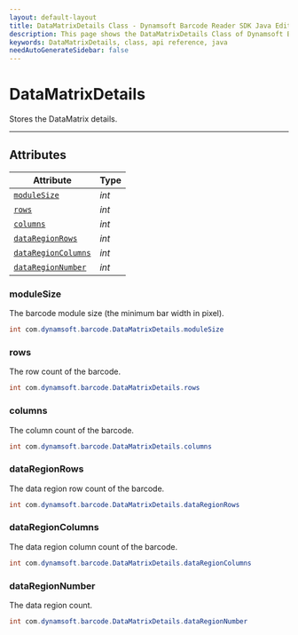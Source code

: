 ```yaml
---
layout: default-layout
title: DataMatrixDetails Class - Dynamsoft Barcode Reader SDK Java Edition API Reference
description: This page shows the DataMatrixDetails Class of Dynamsoft Barcode Reader SDK Java Edition API Reference.
keywords: DataMatrixDetails, class, api reference, java
needAutoGenerateSidebar: false
---
```



# DataMatrixDetails
Stores the DataMatrix details.

---

## Attributes
  
| Attribute | Type |
|---------- | ---- |
| [`moduleSize`](#modulesize) | *int* |
| [`rows`](#rows) | *int* | 
| [`columns`](#columns) | *int* |
| [`dataRegionRows`](#dataregionrows) | *int* | 
| [`dataRegionColumns`](#dataregioncolumns) | *int* |
| [`dataRegionNumber`](#dataregionnumber) | *int* |


### moduleSize
The barcode module size (the minimum bar width in pixel).
```java
int com.dynamsoft.barcode.DataMatrixDetails.moduleSize
```

### rows
The row count of the barcode.
```java
int com.dynamsoft.barcode.DataMatrixDetails.rows
```

### columns
The column count of the barcode.
```java
int com.dynamsoft.barcode.DataMatrixDetails.columns
```

### dataRegionRows 
The data region row count of the barcode.
```java
int com.dynamsoft.barcode.DataMatrixDetails.dataRegionRows
```

### dataRegionColumns
The data region column count of the barcode.
```java
int com.dynamsoft.barcode.DataMatrixDetails.dataRegionColumns
```

### dataRegionNumber
The data region count.
```java
int com.dynamsoft.barcode.DataMatrixDetails.dataRegionNumber
```
